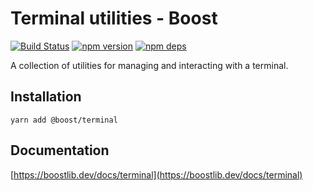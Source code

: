 # Terminal utilities - Boost

[![Build Status](https://github.com/milesj/boost/workflows/Build/badge.svg)](https://github.com/milesj/boost/actions?query=branch%3Amaster)
[![npm version](https://badge.fury.io/js/%40boost%terminal.svg)](https://www.npmjs.com/package/@boost/terminal)
[![npm deps](https://david-dm.org/milesj/boost.svg?path=packages/terminal)](https://www.npmjs.com/package/@boost/terminal)

A collection of utilities for managing and interacting with a terminal.

## Installation

```
yarn add @boost/terminal
```

## Documentation

[https://boostlib.dev/docs/terminal](https://boostlib.dev/docs/terminal)

